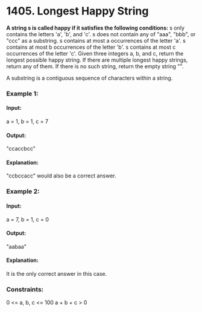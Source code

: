# 1405. Longest Happy String
**A string s is called happy if it satisfies the following conditions:**
s only contains the letters 'a', 'b', and 'c'.
s does not contain any of "aaa", "bbb", or "ccc" as a substring.
s contains at most a occurrences of the letter 'a'.
s contains at most b occurrences of the letter 'b'.
s contains at most c occurrences of the letter 'c'.
Given three integers a, b, and c, return the longest possible happy string. If there are multiple longest happy strings, return any of them. If there is no such string, return the empty string "".

A substring is a contiguous sequence of characters within a string.

### Example 1:
#### Input:
a = 1, b = 1, c = 7
#### Output: 
"ccaccbcc"
#### Explanation:
"ccbccacc" would also be a correct answer.

### Example 2:
#### Input:
a = 7, b = 1, c = 0
#### Output: 
"aabaa"
#### Explanation:
It is the only correct answer in this case.
 
### Constraints:
0 <= a, b, c <= 100
a + b + c > 0


